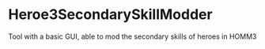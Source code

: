 # Heroe3SecondarySkillModder
Tool with a basic GUI, able to mod the secondary skills of heroes in HOMM3
